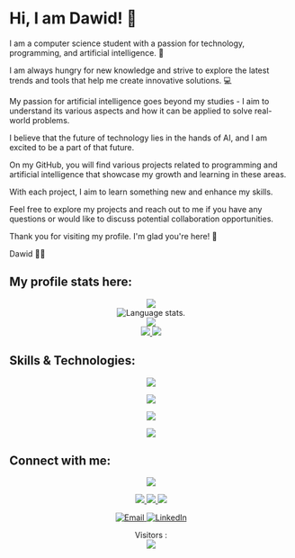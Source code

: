 # Hi, I am Dawid! 👋 

I am a computer science student with a passion for technology, programming, and artificial intelligence. 🧠 

I am always hungry for new knowledge and strive to explore the latest trends and tools that help me create innovative solutions. 💻

My passion for artificial intelligence goes beyond my studies - I aim to understand its various aspects and how it can be applied to solve real-world problems.

I believe that the future of technology lies in the hands of AI, and I am excited to be a part of that future.

On my GitHub, you will find various projects related to programming and artificial intelligence that showcase my growth and learning in these areas. 

With each project, I aim to learn something new and enhance my skills.

Feel free to explore my projects and reach out to me if you have any questions or would like to discuss potential collaboration opportunities.

Thank you for visiting my profile. I'm glad you're here! 🎉

Dawid  👨‍💻

## **My profile stats here:**

<div align="center">
  <a href="https://github.com/dawidolko">
    <img src="http://github-profile-summary-cards.vercel.app/api/cards/profile-details?username=dawidolko&theme=slateorange" />
  </a>
  
  </div>

<div align="center">
  <img src="https://github-readme-stats.vercel.app/api/top-langs/?username=dawidolko&langs_count=8&theme=great-gatsby" alt="Language stats.">
</div>

<div align="center">
  <a href="https://github.com/dawidolko">
    <img src="https://github-readme-streak-stats.herokuapp.com?user=dawidolko&theme=rising-sun&hide_border=true&exclude_days=Sun" />
  </a>
  
</div>
  
<div align="center">
  <a href="https://github.com/dawidolko">
    <img src="http://github-profile-summary-cards.vercel.app/api/cards/stats?username=dawidolko&theme=slateorange" />
    <img src="http://github-profile-summary-cards.vercel.app/api/cards/most-commit-language?username=dawidolko&theme=slateorange" />
  </a>
</div>

## **Skills & Technologies:**

<div align="center">
  <p align="center">
  <a href="https://github.com/dawidolko">
    <img src="https://img.shields.io/badge/Languages:-orange" />
  </a>
</p>
</div>

<div align="center">
  <p align="center">
  <a href="https://github.com/dawidolko">
    <img src="https://skillicons.dev/icons?i=c,cpp,cs,java,py,js,html,css,php,ts" />
  </a>
</p>
</div>

<div align="center">
  <p align="center">
  <a href="https://github.com/dawidolko">
    <img src="https://img.shields.io/badge/Development:-orange" />
  </a>
</p>
</div>

<div align="center">
  <p align="center">
  <a href="https://github.com/dawidolko">
    <img src="https://skillicons.dev/icons?i=git,visualstudio,vscode,idea" /> 
  </a>
</p>
</div>

## **Connect with me:**

<div align="center">
  <p align="center">
  <a href="https://github.com/dawidolko">
    <img src="https://img.shields.io/badge/Socialmedia:-orange" />
  </a>
</p>
</div>

<p align="center">
  <a href="https://twitter.com/dawidolko">
    <img src="https://skillicons.dev/icons?i=twitter" />
  </a>
    <a href="https://stackoverflow.com/users/22248754/dawid-olko">
    <img src="https://skillicons.dev/icons?i=stackoverflow" />
  </a>
  <a href="https://www.instagram.com/dawid_olko">
    <img src="https://skillicons.dev/icons?i=instagram" />
  </a>
</p>

<p align="center">
    <a href="https://outlook.live.com/mail/0/">
        <img src="https://github.com/dawidolko/dawidolko/blob/c1b9b9780688dd538d0578fe9d261248f4ea5d4d/Email.png" alt="Email">
    </a>
    <a href="https://www.linkedin.com/in/dawidolko/">
        <img src="https://github.com/dawidolko/dawidolko/blob/56f78da9946c4f997a8778685bd26229b2da750c/LikedIn.png" alt="LinkedIn">
    </a>
</p>

<p align="center"> 
  Visitors :<br>
  <img src="https://profile-counter.glitch.me/dawidolko-dev/count.svg" />
</p>


